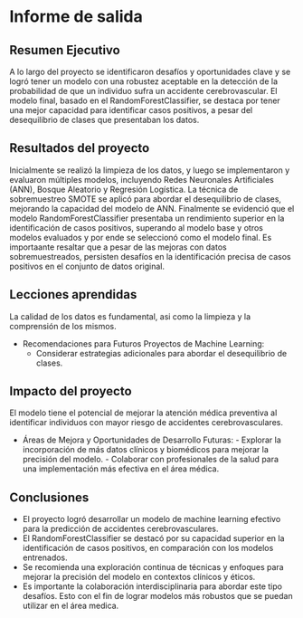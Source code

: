 # Informe de salida

## Resumen Ejecutivo

A lo largo del proyecto se identificaron desafíos y oportunidades clave y se logró tener un modelo con una robustez aceptable en la detección de la probabilidad de que un individuo sufra un accidente cerebrovascular. El modelo final, basado en el RandomForestClassifier, se destaca por tener una mejor capacidad para identificar casos positivos, a pesar del desequilibrio de clases que presentaban los datos.

## Resultados del proyecto

Inicialmente se realizó la limpieza de los datos, y luego se implementaron y evaluaron múltiples modelos, incluyendo Redes Neuronales Artificiales (ANN), Bosque Aleatorio y Regresión Logística.
La técnica de sobremuestreo SMOTE se aplicó para abordar el desequilibrio de clases, mejorando la capacidad del modelo de ANN.
Finalmente se evidenció que el modelo RandomForestClassifier presentaba un rendimiento superior en la identificación de casos positivos, superando al modelo base y otros modelos evaluados y por ende se seleccionó como el modelo final.
Es importaante resaltar que a pesar de las mejoras con datos sobremuestreados, persisten desafíos en la identificación precisa de casos positivos en el conjunto de datos original.

## Lecciones aprendidas

La calidad de los datos es fundamental, asi como la limpieza y la comprensión de los mismos.

- Recomendaciones para Futuros Proyectos de Machine Learning:
    - Considerar estrategias adicionales para abordar el desequilibrio de clases.

## Impacto del proyecto

El modelo tiene el potencial de mejorar la atención médica preventiva al identificar individuos con mayor riesgo de accidentes cerebrovasculares.

- Áreas de Mejora y Oportunidades de Desarrollo Futuras:
      - Explorar la incorporación de más datos clínicos y biomédicos para mejorar la precisión del modelo.
      - Colaborar con profesionales de la salud para una implementación más efectiva en el área médica.

## Conclusiones

- El proyecto logró desarrollar un modelo de machine learning efectivo para la predicción de accidentes cerebrovasculares.
- El RandomForestClassifier se destacó por su capacidad superior en la identificación de casos positivos, en comparación con los modelos entrenados.
- Se recomienda una exploración continua de técnicas y enfoques para mejorar la precisión del modelo en contextos clínicos y éticos.
- Es importante la colaboración interdisciplinaria para abordar este tipo desafíos. Esto con el fin de lograr modelos más robustos que se puedan utilizar en el área medica.
